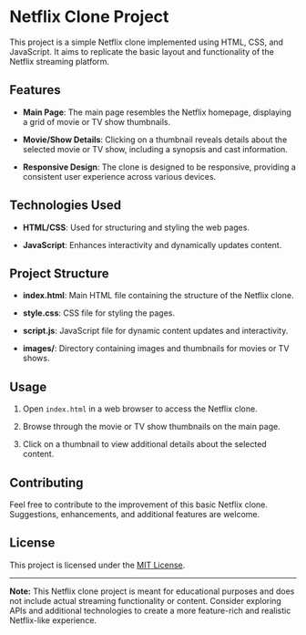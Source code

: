 # Netflix Clone Project

This project is a simple Netflix clone implemented using HTML, CSS, and JavaScript. It aims to replicate the basic layout and functionality of the Netflix streaming platform.

## Features

- **Main Page**: The main page resembles the Netflix homepage, displaying a grid of movie or TV show thumbnails.

- **Movie/Show Details**: Clicking on a thumbnail reveals details about the selected movie or TV show, including a synopsis and cast information.

- **Responsive Design**: The clone is designed to be responsive, providing a consistent user experience across various devices.

## Technologies Used

- **HTML/CSS**: Used for structuring and styling the web pages.

- **JavaScript**: Enhances interactivity and dynamically updates content.

## Project Structure

- **index.html**: Main HTML file containing the structure of the Netflix clone.

- **style.css**: CSS file for styling the pages.

- **script.js**: JavaScript file for dynamic content updates and interactivity.

- **images/**: Directory containing images and thumbnails for movies or TV shows.

## Usage

1. Open `index.html` in a web browser to access the Netflix clone.

2. Browse through the movie or TV show thumbnails on the main page.

3. Click on a thumbnail to view additional details about the selected content.

## Contributing

Feel free to contribute to the improvement of this basic Netflix clone. Suggestions, enhancements, and additional features are welcome.

## License

This project is licensed under the [MIT License](LICENSE).

---

**Note:** This Netflix clone project is meant for educational purposes and does not include actual streaming functionality or content. Consider exploring APIs and additional technologies to create a more feature-rich and realistic Netflix-like experience.
